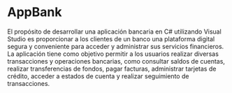 # AppBank
 
El propósito de desarrollar una aplicación bancaria en C# utilizando Visual Studio es proporcionar a
los clientes de un banco una plataforma digital segura y conveniente para acceder y administrar sus 
servicios financieros. La aplicación tiene como objetivo permitir a los usuarios realizar diversas 
transacciones y operaciones bancarias, como consultar saldos de cuentas, realizar transferencias de
fondos, pagar facturas, administrar tarjetas de crédito, acceder a estados de cuenta y realizar 
seguimiento de transacciones.
